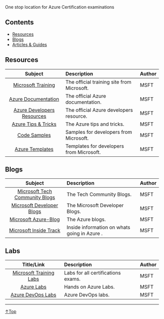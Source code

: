 One stop location for Azure Certification examinations

## Contents
- [Resources](#resource)
- [Blogs](#blog)
- [Articles & Guides](#lab)

## Resources<a name="resource"></a>

|                                                            Subject                                                                | Description                                                                                                   | Author |
| :-------------------------------------------------------------------------------------------------------------------------------: | :-------------------------------------------------------------------------------------------------------------| :----- |
|                                    [Microsoft Training](https://docs.microsoft.com/en-us/learn/)                                  | The official training site from Microsoft.                                                                    | MSFT   |
|                                  [Azure Documentation](https://docs.microsoft.com/en-us/azure/)                                   | The official Azure documentation.                                                                             | MSFT   |
|                      [Azure Developers Resources](https://docs.microsoft.com/en-us/azure/guides/developer/azure-developer-guide) | The official Azure developers resource.                                                                       | MSFT   |
|                              [Azure Tips & Tricks](https://microsoft.github.io/AzureTipsAndTricks/)                               | The Azure tips and tricks.                                                                                    | MSFT   |
|   [Code Samples](https://docs.microsoft.com/en-us/samples/browse/?products=azure)                                                 | Samples for developers from Microsoft.                            | MSFT   |
| [Azure Templates](https://azure.microsoft.com/en-us/resources/templates/)                                                         | Templates for developers from Microsoft. | MSFT   |


## Blogs<a name="blog"></a>
|                                                         Subject                                                             | Description                                                                                                         | Author |
| :-------------------------------------------------------------------------------------------------------------------------: | :-------------------------------------------------------------------------------------------------------------------| :----- |
|             [Microsoft Tech Community Blogs](https://techcommunity.microsoft.com/t5/custom/page/page-id/Blogs)              | The Tech Community Blogs.                                                                                           | MSFT   |
|                                [Microsoft Developer Blogs](https://devblogs.microsoft.com/)                                 | The Microsoft Developer Blogs.                                                                                      | MSFT   |
|                               [Microsoft Azure-Blog](https://azure.microsoft.com/de-de/blog/)                               | The Azure blogs.                                                                                                    | MSFT   |
|                             [Microsoft Inside Track](https://www.microsoft.com/en-us/itshowcase)                            | Inside information on whats going in Azure .                                                                        | MSFT   |




## Labs<a name="lab"></a>
|                                   Title/Link                                    | Description                                                                                                               | Author |
| :-----------------------------------------------------------------------------: | :------------------------------------------------------------------------------------------------------------------------ | :----- |
| [Microsoft Training Labs](https://github.com/MicrosoftLearning)                 | Labs for all certifications exams.                                                                           | MSFT   |
| [Azure Labs](https://www.microsoft.com/en-ca/sites/azurehands-onlabs/)          | Hands on Azure Labs.                             | MSFT   |
|              [Azure DevOps Labs](https://www.azuredevopslabs.com/)              | Azure DevOps labs. | MSFT   |


___
 <a href="#top" title="Back to the top.">↑Top</a>
